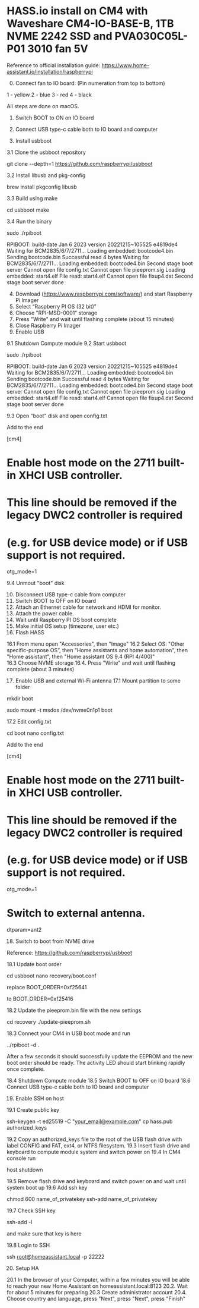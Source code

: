 # HASS.io install on CM4 with Waveshare CM4-IO-BASE-B, 1TB NVME 2242 SSD and PVA030C05L-P01 3010 fan 5V

Reference to official installation guide:
https://www.home-assistant.io/installation/raspberrypi

0. Connect fan to IO board:
(Pin numeration from top to bottom)

1 - yellow
2 - blue
3 - red
4 - black

All steps are done on macOS.

1. Switch BOOT to ON on IO board
2. Connect USB type-c cable both to IO board and computer

3. Install usbboot 

3.1 Clone the usbboot repository

git clone --depth=1 https://github.com/raspberrypi/usbboot

3.2 Install libusb and pkg-config

brew install pkgconfig libusb

3.3 Build using make

cd usbboot
make

3.4 Run the binary

sudo ./rpiboot


RPIBOOT: build-date Jan  6 2023 version 20221215~105525 e4819de4
Waiting for BCM2835/6/7/2711...
Loading embedded: bootcode4.bin
Sending bootcode.bin
Successful read 4 bytes 
Waiting for BCM2835/6/7/2711...
Loading embedded: bootcode4.bin
Second stage boot server
Cannot open file config.txt
Cannot open file pieeprom.sig
Loading embedded: start4.elf
File read: start4.elf
Cannot open file fixup4.dat
Second stage boot server done

4. Download (https://www.raspberrypi.com/software/) and start Raspberry Pi Imager
5. Select “Raspberry PI OS (32 bit)” 
6. Choose "RPI-MSD-0001" storage 
7. Press "Write" and wait until flashing complete (about 15 minutes)
8. Close Raspberry Pi Imager
9. Enable USB

9.1 Shutdown Compute module
9.2 Start usbboot

sudo ./rpiboot

RPIBOOT: build-date Jan  6 2023 version 20221215~105525 e4819de4
Waiting for BCM2835/6/7/2711...
Loading embedded: bootcode4.bin
Sending bootcode.bin
Successful read 4 bytes 
Waiting for BCM2835/6/7/2711...
 Loading embedded: bootcode4.bin
Second stage boot server
Cannot open file config.txt
Cannot open file pieeprom.sig
Loading embedded: start4.elf
File read: start4.elf
Cannot open file fixup4.dat
Second stage boot server done

9.3 Open "boot" disk and open config.txt

Add to the end

[cm4]
# Enable host mode on the 2711 built-in XHCI USB controller.
# This line should be removed if the legacy DWC2 controller is required
# (e.g. for USB device mode) or if USB support is not required.
otg_mode=1

9.4 Unmout "boot" disk

10. Disconnect USB type-c cable from computer
11. Switch BOOT to OFF on IO board
12. Attach an Ethernet cable for network and HDMI for monitor.
13. Attach the power cable.
14. Wait until Raspberry PI OS boot complete
15. Make initial OS setup (timezone, user etc.)
16. Flash HASS 

16.1 From menu open "Accessories", then "Image"
16.2 Select OS: "Other specific-purpose OS”, then "Home assistants and home automation", then "Home assistant", then "Home assistant OS 9.4 (RPI 4/400)"  
16.3 Choose NVME storage 
16.4. Press "Write" and wait until flashing complete (about 3 minutes)

17. Enable USB and external Wi-Fi antenna
17.1 Mount partition to some folder

mkdir boot

sudo mount -t msdos /dev/nvme0n1p1 boot

17.2 Edit config.txt 

cd boot
nano config.txt

Add to the end

[cm4]
# Enable host mode on the 2711 built-in XHCI USB controller.
# This line should be removed if the legacy DWC2 controller is required
# (e.g. for USB device mode) or if USB support is not required.
otg_mode=1
# Switch to external antenna.
dtparam=ant2

18. Switch to boot from NVME drive

Reference: https://github.com/raspberrypi/usbboot

18.1 Update boot order

cd usbboot
nano recovery/boot.conf

replace 
BOOT_ORDER=0xf25641

to 
BOOT_ORDER=0xf25416

18.2 Update the pieeprom.bin file with the new settings

cd recovery
./update-pieeprom.sh

18.3 Connect your CM4 in USB boot mode and run

../rpiboot -d .

After a few seconds it should successfully update the EEPROM and the new boot order should be ready. 
The activity LED should start blinking rapidly once complete.

18.4 Shutdown Compute module
18.5 Switch BOOT to OFF on IO board
18.6 Connect USB type-c cable both to IO board and computer

19. Enable SSH on host

19.1 Create public key

ssh-keygen -t ed25519 -C "your_email@example.com"
cp hass.pub authorized_keys

19.2 Copy an authorized_keys file to the root of the USB flash drive with label CONFIG and FAT, ext4, or NTFS filesystem. 
19.3 Insert flash drive and keyboard to compute module system and switch power on
19.4 In CM4 console run

host shutdown 

19.5 Remove flash drive and keyboard and switch power on and wait until system boot up
19.6 Add ssh key

chmod 600 name_of_privatekey
ssh-add name_of_privatekey

19.7 Check SSH key

ssh-add -l

and make sure that key is here

19.8 Login to SSH 

ssh root@homeassistant.local -p 22222


20. Setup HA 

20.1 In the browser of your Computer, within a few minutes you will be able to reach your new Home Assistant on 
homeassistant.local:8123
20.2. Wait for about 5 minutes for preparing
20.3 Create administrator account
20.4. Choose country and language, press "Next", press "Next", press "Finish"
